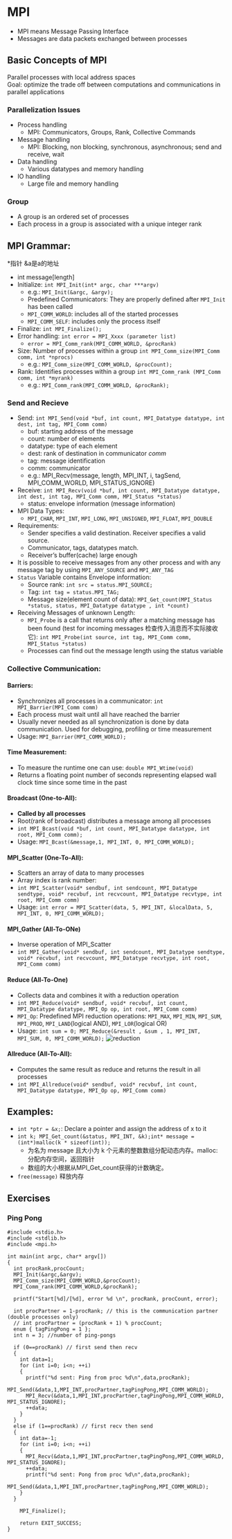 # MPI
+ MPI means Message Passing Interface
+ Messages are data packets exchanged between processes
  
## Basic Concepts of MPI
Parallel processes with local address spaces  
Goal: optimize the trade off between computations and communications in parallel applications  

### Parallelization Issues
+ Process handling
  + MPI: Communicators, Groups, Rank, Collective Commands
+ Message handling
  + MPI: Blocking, non blocking, synchronous, asynchronous; send and receive, wait
+ Data handling
  + Various datatypes and memory handling
+ IO handling
  + Large file and memory handling

### Group
+ A group is an ordered set of processes
+ Each process in a group is associated with a unique integer rank

## MPI Grammar:
*指针 &a是a的地址
+ int message[length]
+ Initialize: `int MPI_Init(int* argc, char ***argv)`
  + e.g.: `MPI_Init(&argc, &argv);`
  + Predefined Communicators: They are properly defined after `MPI_Init` has been called
  + `MPI_COMM_WORLD`: includes all of the started processes
  + `MPI_COMM_SELF`: includes only the process itself
+ Finalize: `int MPI_Finalize();`
+ Error handling: `int error = MPI_Xxxx (parameter list)`
  + `error = MPI_Comm_rank(MPI_COMM_WORLD, &procRank)`
+ Size: Number of processes within a group `int MPI_Comm_size(MPI_Comm comm, int *nprocs)`
  + e.g.: `MPI_Comm_size(MPI_COMM_WORLD, &procCount);`
+ Rank: Identifies processes within a group `int MPI_Comm_rank (MPI_Comm comm, int *myrank)`
  + e.g.: `MPI_Comm_rank(MPI_COMM_WORLD, &procRank);`

### Send and Recieve
+ Send: `int MPI_Send(void *buf, int count, MPI_Datatype datatype, int dest, int tag, MPI_Comm comm)`
  + buf: starting address of the message
  + count: number of elements
  + datatype: type of each element
  + dest: rank of destination in communicator *comm*
  + tag: message identification
  + comm: communicator
  + e.g.: MPI_Recv(message, length, MPI_INT, i, tagSend, MPI_COMM_WORLD, MPI_STATUS_IGNORE)
+ Receive: `int MPI_Recv(void *buf, int count, MPI_Datatype datatype, int dest, int tag, MPI_Comm comm, MPI_Status *status)`
  + status: envelope information (message information)
+ MPI Data Types:
  + `MPI_CHAR`, `MPI_INT`, `MPI_LONG`, `MPI_UNSIGNED`, `MPI_FLOAT`, `MPI_DOUBLE`
+ Requirements:
  + Sender specifies a valid destination. Receiver specifies a valid source.
  + Communicator, tags, datatypes match.
  + Receiver’s buffer(cache) large enough
+ It is possible to receive messages from any other process and with any message tag by using `MPI_ANY_SOURCE` and `MPI_ANY_TAG`
+ `Status` Variable contains Envelope information:
  + Source rank: `int src = status.MPI_SOURCE;`
  + Tag: `int tag = status.MPI_TAG;`
  + Message size(element count of data): `MPI_Get_count(MPI_Status *status, status, MPI_Datatype datatype , int *count)`
+ Receiving Messages of unknown Length:
  + `MPI_Probe` is a call that returns only after a matching message has been found (test for incoming messages 检查传入消息而不实际接收它): `int MPI_Probe(int source, int tag, MPI_Comm comm, MPI_Status *status)`
  + Processes can find out the message length using the status variable

### Collective Communication:
#### Barriers:
+ Synchronizes all processes in a communicator: `int MPI_Barrier(MPI_Comm comm)`
+ Each process must wait until all have reached the barrier
+ Usually never needed as all synchronization is done by data communication. Used for debugging, profiling or time measurement
+ Usage: `MPI_Barrier(MPI_COMM_WORLD);`

#### Time Measurement:
+ To measure the runtime one can use: `double MPI_Wtime(void)`
+ Returns a floating point number of seconds representing elapsed wall clock
time since some time in the past

#### Broadcast (One-to-All):
+ **Called by all processes**
+ Root(rank of broadcast) distributes a message among all processes
+ `int MPI_Bcast(void *buf, int count, MPI_Datatype datatype, int root, MPI_Comm comm);`
+ Usage: `MPI_Bcast(&message,1, MPI_INT, 0, MPI_COMM_WORLD);`


#### MPI_Scatter (One-To-All):
+ Scatters an array of data to many processes
+ Array index is rank number:
+ `int MPI_Scatter(void* sendbuf, int sendcount, MPI_Datatype sendtype, void* recvbuf, int recvcount, MPI_Datatype recvtype, int root, MPI_Comm comm)`
+ Usage: `int error = MPI_Scatter(data, 5, MPI_INT, &localData, 5, MPI_INT, 0, MPI_COMM_WORLD);`

#### MPI_Gather (All-To-ONe)
+ Inverse operation of MPI_Scatter
+ `int MPI_Gather(void* sendbuf, int sendcount, MPI_Datatype sendtype, void* recvbuf, int recvcount, MPI_Datatype recvtype, int root, MPI_Comm comm)`

#### Reduce (All-To-One)
+ Collects data and combines it with a reduction operation
+ `int MPI_Reduce(void* sendbuf, void* recvbuf, int count, MPI_Datatype datatype, MPI_Op op, int root, MPI_Comm comm)`
+ `MPI_Op`: Predefined MPI reduction operations: `MPI_MAX`, `MPI_MIN`, `MPI_SUM`, `MPI_PROD`, `MPI_LAND`(logical AND), `MPI_LOR`(logical OR)
+ Usage: `int sum = 0; MPI_Reduce(&result , &sum , 1, MPI_INT, MPI_SUM, 0, MPI_COMM_WORLD);`
![reduction](imgs_and_codes/mpi_reduce.png)

#### Allreduce (All-To-All):
+ Computes the same result as reduce and returns the result in all processes
+ `int MPI_Allreduce(void* sendbuf, void* recvbuf, int count, MPI_Datatype datatype, MPI_Op op, MPI_Comm comm)`

## Examples:
+ `int *ptr = &x;`: Declare a pointer and assign the address of x to it
+ `int k; MPI_Get_count(&status, MPI_INT, &k);int* message = (int*)malloc(k * sizeof(int));`
  + 为名为 message 且大小为 k 个元素的整数数组分配动态内存。malloc: 分配内存空间，返回指针
  + 数组的大小根据从MPI_Get_count获得的计数确定。
+ `free(message)` 释放内存


## Exercises
### Ping Pong
```
#include <stdio.h>
#include <stdlib.h>
#include <mpi.h>

int main(int argc, char* argv[])
{
  int procRank,procCount;
  MPI_Init(&argc,&argv);
  MPI_Comm_size(MPI_COMM_WORLD,&procCount);
  MPI_Comm_rank(MPI_COMM_WORLD,&procRank);

  printf("Start[%d]/[%d], error %d \n", procRank, procCount, error);

  int procPartner = 1-procRank; // this is the communication partner (double processes only)
  // int procPartner = (procRank + 1) % procCount;
  enum { tagPingPong = 1 };
  int n = 3; //number of ping-pongs

  if (0==procRank) // first send then recv
  {
    int data=1;
    for (int i=0; i<n; ++i) 
    {
      printf("%d sent: Ping from proc %d\n",data,procRank);
      MPI_Send(&data,1,MPI_INT,procPartner,tagPingPong,MPI_COMM_WORLD);
      MPI_Recv(&data,1,MPI_INT,procPartner,tagPingPong,MPI_COMM_WORLD, MPI_STATUS_IGNORE);
      ++data;
    }
  }
  else if (1==procRank) // first recv then send
  {
    int data=-1;
    for (int i=0; i<n; ++i) 
    {
      MPI_Recv(&data,1,MPI_INT,procPartner,tagPingPong,MPI_COMM_WORLD, MPI_STATUS_IGNORE);
      ++data;
      printf("%d sent: Pong from proc %d\n",data,procRank);
      MPI_Send(&data,1,MPI_INT,procPartner,tagPingPong,MPI_COMM_WORLD);
    }
  }

	MPI_Finalize();
	
	return EXIT_SUCCESS;
}
```
